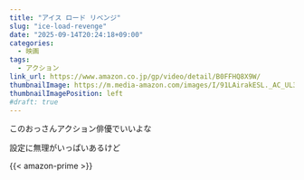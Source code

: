 ```yaml
---
title: "アイス ロード リベンジ"
slug: "ice-load-revenge"
date: "2025-09-14T20:24:18+09:00"
categories:
  - 映画
tags:
  - アクション
link_url: https://www.amazon.co.jp/gp/video/detail/B0FFHQ8X9W/
thumbnailImage: https://m.media-amazon.com/images/I/91LAirakESL._AC_UL320_.jpg
thumbnailImagePosition: left
#draft: true
---
```

このおっさんアクション俳優でいいよな
<!--more-->
設定に無理がいっぱいあるけど

{{< amazon-prime >}}
